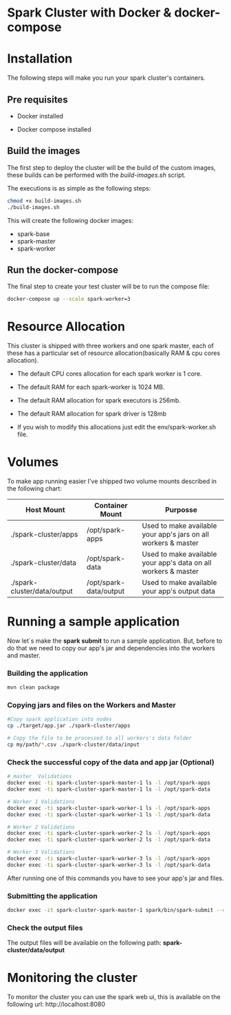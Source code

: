 # Spark Cluster with Docker & docker-compose

# Installation

The following steps will make you run your spark cluster's containers.

## Pre requisites

* Docker installed

* Docker compose  installed

## Build the images

The first step to deploy the cluster will be the build of the custom images, these builds can be performed with the *build-images.sh* script. 

The executions is as simple as the following steps:

```sh
chmod +x build-images.sh
./build-images.sh
```

This will create the following docker images:

* spark-base
* spark-master
* spark-worker

## Run the docker-compose

The final step to create your test cluster will be to run the compose file:

```sh
docker-compose up --scale spark-worker=3
```

# Resource Allocation 

This cluster is shipped with three workers and one spark master, each of these has a particular set of resource allocation(basically RAM & cpu cores allocation).

* The default CPU cores allocation for each spark worker is 1 core.

* The default RAM for each spark-worker is 1024 MB.

* The default RAM allocation for spark executors is 256mb.

* The default RAM allocation for spark driver is 128mb

* If you wish to modify this allocations just edit the env/spark-worker.sh file.

# Volumes

To make app running easier I've shipped two volume mounts described in the following chart:

Host Mount| Container Mount        |Purposse
---|------------------------|---
./spark-cluster/apps| /opt/spark-apps        |Used to make available your app's jars on all workers & master
./spark-cluster/data| /opt/spark-data        | Used to make available your app's data on all workers & master
./spark-cluster/data/output| /opt/spark-data/output | Used to make available your app's output data

# Running a sample application

Now let`s make the **spark submit** to run a sample application.
But, before to do that we need to copy our app's jar and dependencies into the workers and master.

### Building the application

```sh
mvn clean package
```

### Copying jars and files on the Workers and Master

```bash
#Copy spark application into nodes
cp ./target/app.jar ./spark-cluster/apps

# Copy the file to be processed to all workers's data folder
cp my/path/*.csv ./spark-cluster/data/input
```

### Check the successful copy of the data and app jar (Optional)

```sh
# master  Validations
docker exec -ti spark-cluster-spark-master-1 ls -l /opt/spark-apps
docker exec -ti spark-cluster-spark-master-1 ls -l /opt/spark-data

# Worker 1 Validations
docker exec -ti spark-cluster-spark-worker-1 ls -l /opt/spark-apps
docker exec -ti spark-cluster-spark-worker-1 ls -l /opt/spark-data

# Worker 2 Validations
docker exec -ti spark-cluster-spark-worker-2 ls -l /opt/spark-apps
docker exec -ti spark-cluster-spark-worker-2 ls -l /opt/spark-data

# Worker 3 Validations
docker exec -ti spark-cluster-spark-worker-3 ls -l /opt/spark-apps
docker exec -ti spark-cluster-spark-worker-3 ls -l /opt/spark-data
```
After running one of this commands you have to see your app's jar and files.

### Submitting the application

```sh
docker exec -it spark-cluster-spark-master-1 spark/bin/spark-submit --class io.andrelucas.ClusterDeployApp --deploy-mode client --master spark://spark-master:7077 --verbose --supervise /opt/spark-apps/app.jar
```

### Check the output files

The output files will be available on the following path: **spark-cluster/data/output**

# Monitoring the cluster

To monitor the cluster you can use the spark web ui, this is available on the following url: http://localhost:8080

